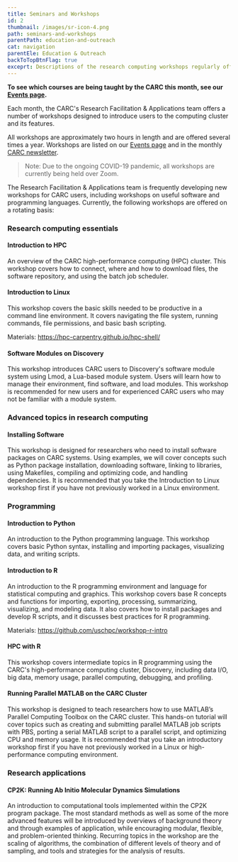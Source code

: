 ```yaml
---
title: Seminars and Workshops
id: 2
thumbnail: /images/sr-icon-4.png
path: seminars-and-workshops
parentPath: education-and-outreach
cat: navigation
parentEle: Education & Outreach
backToTopBtnFlag: true
exceprt: Descriptions of the research computing workshops regularly offered by the CARC.
---
```


**To see which courses are being taught by the CARC this month, see our [Events page](/news-and-events/events).**

Each month, the CARC's Research Facilitation & Applications team offers a number of workshops designed to introduce users to the computing cluster and its features.

All workshops are approximately two hours in length and are offered several times a year. Workshops are listed on our [Events page](/news-and-events/events) and in the monthly [CARC newsletter](https://usc.us10.list-manage.com/subscribe?u=1bdd19e9fa2d811ef66b3485a&id=a97e98a50e).

>Note: Due to the ongoing COVID-19 pandemic, all workshops are currently being held over Zoom.

The Research Facilitation & Applications team is frequently developing new workshops for CARC users, including workshops on useful software and programming languages. Currently, the following workshops are offered on a rotating basis:

### Research computing essentials

#### Introduction to HPC

An overview of the CARC high-performance computing (HPC) cluster. This workshop covers how to connect, where and how to download files, the software repository, and using the batch job scheduler.

#### Introduction to Linux

This workshop covers the basic skills needed to be productive in a command line environment. It covers navigating the file system, running commands, file permissions, and basic bash scripting.

Materials: https://hpc-carpentry.github.io/hpc-shell/

#### Software Modules on Discovery

This workshop introduces CARC users to Discovery's software module system using Lmod, a Lua-based module system. Users will learn how to manage their environment, find software, and load modules. This workshop is recommended for new users and for experienced CARC users who may not be familiar with a module system.

### Advanced topics in research computing

#### Installing Software

This workshop is designed for researchers who need to install software packages on CARC systems. Using examples, we will cover concepts such as Python package installation, downloading software, linking to libraries, using Makefiles, compiling and optimizing code, and handling dependencies. It is recommended that you take the Introduction to Linux workshop first if you have not previously worked in a Linux environment.

### Programming

#### Introduction to Python

An introduction to the Python programming language. This workshop covers basic Python syntax, installing and importing packages, visualizing data, and writing scripts.

#### Introduction to R

An introduction to the R programming environment and language for statistical computing and graphics. This workshop covers base R concepts and functions for importing, exporting, processing, summarizing, visualizing, and modeling data. It also covers how to install packages and develop R scripts, and it discusses best practices for R programming.

Materials: https://github.com/uschpc/workshop-r-intro

#### HPC with R

This workshop covers intermediate topics in R programming using the CARC's high-performance computing cluster, Discovery, including data I/O, big data, memory usage, parallel computing, debugging, and profiling.

#### Running Parallel MATLAB on the CARC Cluster

This workshop is designed to teach researchers how to use MATLAB’s Parallel Computing Toolbox on the CARC cluster. This hands-on tutorial will cover topics such as creating and submitting parallel MATLAB job scripts with PBS, porting a serial MATLAB script to a parallel script, and optimizing CPU and memory usage. It is recommended that you take an introductory workshop first if you have not previously worked in a Linux or high-performance computing environment.

### Research applications

#### CP2K: Running Ab Initio Molecular Dynamics Simulations

An introduction to computational tools implemented within the CP2K program package. The most standard methods as well as some of the more advanced features will be introduced by overviews of background theory and through examples of application, while encouraging modular, flexible, and problem-oriented thinking. Recurring topics in the workshop are the scaling of algorithms, the combination of different levels of theory and of sampling, and tools and strategies for the analysis of results.
